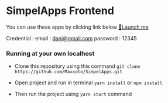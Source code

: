 # SimpelApps Frontend

You can use these apps by clicking link below
[:rocket:Launch me](https://simpelapps-admin.vercel.app)

Credential : 
email : dani@gmail.com
password : 12345

### Running at your own localhost

- Clone this repository using this command
  `git clone https://github.com/Maxxoto/SimpelApps.git`

- Open project and run in terminal `yarn install` or `npm install`
- Then run the project using `yarn start` command
